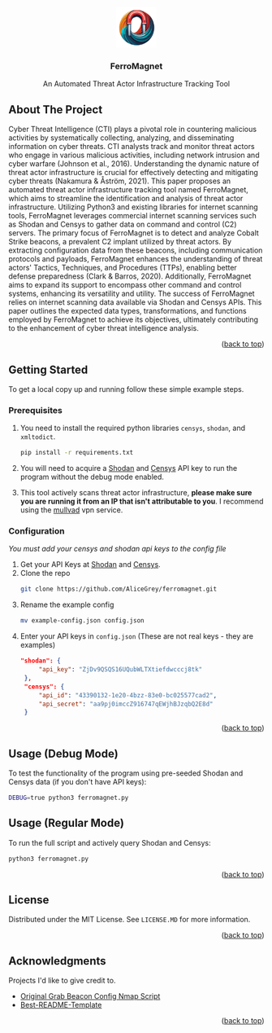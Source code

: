 <a name="readme-top"></a>


<!-- PROJECT LOGO -->
<br />
<div align="center">
  <a href="https://github.com/AliceGrey/ferromagnet">
    <img src="images/logo.png" alt="Logo" width="80" height="80">
  </a>

  <h3 align="center">FerroMagnet</h3>

  <p align="center">
    An Automated Threat Actor Infrastructure Tracking Tool
</div>


<!-- ABOUT THE PROJECT -->
## About The Project

Cyber Threat Intelligence (CTI) plays a pivotal role in countering malicious activities by systematically collecting, analyzing, and disseminating information on cyber threats. CTI analysts track and monitor threat actors who engage in various malicious activities, including network intrusion and cyber warfare (Johnson et al., 2016). Understanding the dynamic nature of threat actor infrastructure is crucial for effectively detecting and mitigating cyber threats (Nakamura & Åström, 2021). This paper proposes an automated threat actor infrastructure tracking tool named FerroMagnet, which aims to streamline the identification and analysis of threat actor infrastructure. Utilizing Python3 and existing libraries for internet scanning tools, FerroMagnet leverages commercial internet scanning services such as Shodan and Censys to gather data on command and control (C2) servers. The primary focus of FerroMagnet is to detect and analyze Cobalt Strike beacons, a prevalent C2 implant utilized by threat actors. By extracting configuration data from these beacons, including communication protocols and payloads, FerroMagnet enhances the understanding of threat actors' Tactics, Techniques, and Procedures (TTPs), enabling better defense preparedness (Clark & Barros, 2020). Additionally, FerroMagnet aims to expand its support to encompass other command and control systems, enhancing its versatility and utility. The success of FerroMagnet relies on internet scanning data available via Shodan and Censys APIs. This paper outlines the expected data types, transformations, and functions employed by FerroMagnet to achieve its objectives, ultimately contributing to the enhancement of cyber threat intelligence analysis.

<p align="right">(<a href="#readme-top">back to top</a>)</p>


<!-- GETTING STARTED -->
## Getting Started

To get a local copy up and running follow these simple example steps.

### Prerequisites

1. You need to install the required python libraries ``censys``, ``shodan``, and ``xmltodict``.
    ```sh
    pip install -r requirements.txt
    ```

2. You will need to acquire a [Shodan](https://account.shodan.io/register) and [Censys](https://accounts.censys.io/register) API key to run the program without the debug mode enabled.

3. This tool actively scans threat actor infrastructure, **please make sure you are running it from an IP that isn't attributable to you**. I recommend using the [mullvad](https://mullvad.net/en) vpn service.

### Configuration

_You must add your censys and shodan api keys to the config file_

1. Get your API Keys at [Shodan](https://account.shodan.io) and [Censys](https://accounts.censys.io).
2. Clone the repo
   ```sh
   git clone https://github.com/AliceGrey/ferromagnet.git
   ```
3. Rename the example config
   ```sh
   mv example-config.json config.json 
   ```
4. Enter your API keys in `config.json` (These are not real keys - they are examples)
   ```json
   "shodan": {
        "api_key": "ZjDv9QSQS16UQubWLTXtiefdwcccj8tk"
    },
    "censys": {
        "api_id": "43390132-1e20-4bzz-83e0-bc025577cad2",
        "api_secret": "aa9pj0imccZ916747qEWjhBJzqbQ2E8d"
    }
   ```

<p align="right">(<a href="#readme-top">back to top</a>)</p>


<!-- USAGE EXAMPLES -->
## Usage (Debug Mode)
To test the functionality of the program using pre-seeded Shodan and Censys data (if you don't have API keys): 
```sh
DEBUG=true python3 ferromagnet.py
```

## Usage (Regular Mode)
To run the full script and actively query Shodan and Censys:
```sh
python3 ferromagnet.py
```

<p align="right">(<a href="#readme-top">back to top</a>)</p>


<!-- LICENSE -->
## License

Distributed under the MIT License. See `LICENSE.MD` for more information.

<p align="right">(<a href="#readme-top">back to top</a>)</p>


<!-- ACKNOWLEDGMENTS -->
## Acknowledgments

Projects I'd like to give credit to.

* [Original Grab Beacon Config Nmap Script](https://github.com/whickey-r7/grab_beacon_config)
* [Best-README-Template](https://github.com/othneildrew/Best-README-Template)

<p align="right">(<a href="#readme-top">back to top</a>)</p>
